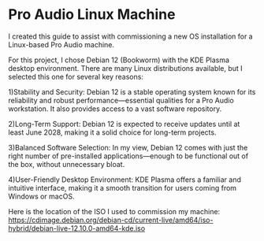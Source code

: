 # Pro Audio Linux Machine
I created this guide to assist with commissioning a new OS installation for a Linux-based Pro Audio machine.

For this project, I chose Debian 12 (Bookworm) with the KDE Plasma desktop environment. There are many Linux distributions available, but I selected this one for several key reasons:

1)Stability and Security: Debian 12 is a stable operating system known for its reliability and robust performance—essential qualities for a Pro Audio workstation. It also provides access to a vast software repository.

2)Long-Term Support: Debian 12 is expected to receive updates until at least June 2028, making it a solid choice for long-term projects.

3)Balanced Software Selection: In my view, Debian 12 comes with just the right number of pre-installed applications—enough to be functional out of the box, without unnecessary bloat.

4)User-Friendly Desktop Environment: KDE Plasma offers a familiar and intuitive interface, making it a smooth transition for users coming from Windows or macOS.

Here is the location of the ISO I used to commission my machine:
https://cdimage.debian.org/debian-cd/current-live/amd64/iso-hybrid/debian-live-12.10.0-amd64-kde.iso


